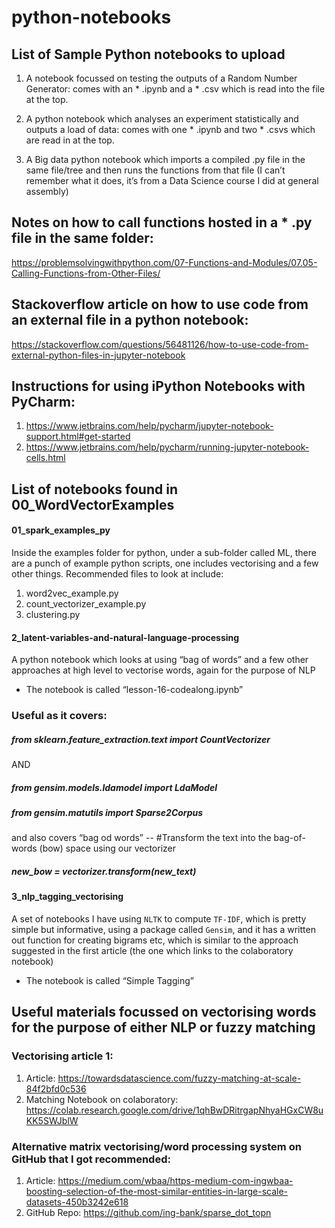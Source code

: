 # python-notebooks

## List of Sample Python notebooks to upload

1. A notebook focussed on testing the outputs of a Random Number Generator: comes with an * .ipynb and a * .csv which is read into the file at the top. 

2. A python notebook which analyses an experiment statistically and outputs a load of data: comes with one * .ipynb and two * .csvs which are read in at the top.

3. A Big data python notebook which imports a compiled .py file in the same file/tree and then runs the functions from that file (I can’t remember what it does, it’s from a Data Science course I did at general assembly)

## Notes on how to call functions hosted in a * .py file in the same folder:
https://problemsolvingwithpython.com/07-Functions-and-Modules/07.05-Calling-Functions-from-Other-Files/

## Stackoverflow article on how to use code from an external file in a python notebook:
https://stackoverflow.com/questions/56481126/how-to-use-code-from-external-python-files-in-jupyter-notebook

## Instructions for using iPython Notebooks with PyCharm:
1. https://www.jetbrains.com/help/pycharm/jupyter-notebook-support.html#get-started
2. https://www.jetbrains.com/help/pycharm/running-jupyter-notebook-cells.html

## List of notebooks found in 00_WordVectorExamples

#### 01_spark_examples_py
Inside the examples folder for python, under a sub-folder called ML, there are a punch of example python scripts, one includes vectorising and a few other things.
Recommended files to look at include:
1. word2vec_example.py
2. count_vectorizer_example.py
3. clustering.py

#### 2_latent-variables-and-natural-language-processing
A python notebook which looks at using “bag of words” and a few other approaches at high level to vectorise words, again for the purpose of NLP
* The notebook is called “lesson-16-codealong.ipynb”

### Useful as it covers:
##### from sklearn.feature_extraction.text import CountVectorizer
AND
##### from gensim.models.ldamodel import LdaModel
##### from gensim.matutils import Sparse2Corpus
and also covers “bag od words”
-- #Transform the text into the bag-of-words (bow) space using our vectorizer
##### new_bow = vectorizer.transform(new_text)

#### 3_nlp_tagging_vectorising
A set of notebooks I have using `NLTK` to compute `TF-IDF`, which is pretty simple but informative, using a package called `Gensim`, and it has a written out function for creating bigrams etc, which is similar to the approach suggested in the first article (the one which links to the colaboratory notebook)
* The notebook is called “Simple Tagging”


## Useful materials focussed on vectorising words for the purpose of either NLP or fuzzy matching

### Vectorising article 1:
1. Article: https://towardsdatascience.com/fuzzy-matching-at-scale-84f2bfd0c536
2. Matching Notebook on colaboratory: https://colab.research.google.com/drive/1qhBwDRitrgapNhyaHGxCW8uKK5SWJblW

### Alternative matrix vectorising/word processing system on GitHub that I got recommended:
1. Article: https://medium.com/wbaa/https-medium-com-ingwbaa-boosting-selection-of-the-most-similar-entities-in-large-scale-datasets-450b3242e618
2. GitHub Repo: https://github.com/ing-bank/sparse_dot_topn
